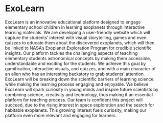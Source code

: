 # ExoLearn
ExoLearn is an innovative educational platform designed to engage elementary school children in learning exoplanets through interactive learning materials. We are developing a user-friendly website which will capture the students' interest with visual storytelling, games and even quizzes to educate them about the discovered exoplanets, which will then be linked to NASA’s Exoplanet Exploration Program for credible scientific insights. Our platform tackles the challenging aspects of teaching elementary students astronomical concepts by making them accessible, understandable and exciting for the students. We achieve this goal by gamification, interactive visuals, and quizzes, and with a main character of an alien who has an interesting backstory to grab students' attention. ExoLearn will be breaking down the scientific barriers of learning science, while making the learning process engaging and enjoyable. We believe ExoLearn will spark curiosity in young minds and inspire future scientists by combining science, creativity and technology, thus making it an essential platform for teaching process. Our team is confident this project will succeed, due to the rising interest in space exploration and the search for habitable exoplanets. This growing interest fuels curiosity, making our platform even more relevant and engaging for learners.
